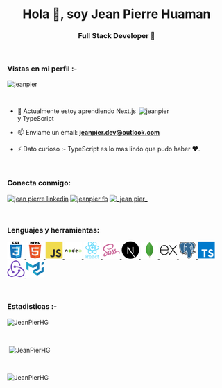 <h1 align="center">Hola 👋, soy Jean Pierre Huaman</h1>
<h3 align="center">Full Stack Developer 🌟</h3>

<br>

<p align="right"> <h3>Vistas en mi perfil :-</h3> <img src="https://komarev.com/ghpvc/?username=JeanPierHG&label=Profile%20views&color=0e75b6&style=flat"
    alt="jeanpier" /> 
  </p>

<br>

<p><img align="right" width="200px" src="https://raw.githubusercontent.com/Adam-pw/Adam-pw/main/animation_500_kxa883sd.gif" alt="jeanpier" /></p>

- 🌱 Actualmente estoy aprendiendo Next.js y TypeScript

- 📫 Enviame un email: **jeanpier.dev@outlook.com**

- ⚡ Dato curioso :- TypeScript es lo mas lindo que pudo haber ♥.

<br>

<h3 align="left">Conecta conmigo:</h3>
<p align="left">
  <a href="https://www.linkedin.com/in/jeanfullstackdev/" target="blank"><img align="center"
      src="https://raw.githubusercontent.com/rahuldkjain/github-profile-readme-generator/master/src/images/icons/Social/linked-in-alt.svg"
      alt="jean pierre linkedin" height="30" width="40" /></a>
  <a href="https://www.facebook.com/JeanxPier" target="blank"><img align="center"
      src="https://raw.githubusercontent.com/rahuldkjain/github-profile-readme-generator/master/src/images/icons/Social/facebook.svg"
      alt="jeanpier fb" height="30" width="40" /></a>
  <a href="https://www.instagram.com/_jean.pier_/" target="blank"><img align="center"
      src="https://raw.githubusercontent.com/rahuldkjain/github-profile-readme-generator/master/src/images/icons/Social/instagram.svg"
      alt="_jean.pier_" height="30" width="40" /></a>
</p>

<br>

<h3 align="left">Lenguajes y herramientas:</h3>
<p align="left">    <a href="https://www.w3schools.com/css/" target="_blank"
    rel="noreferrer"> <img
      src="https://raw.githubusercontent.com/devicons/devicon/master/icons/css3/css3-original-wordmark.svg" alt="css3"
      width="40" height="40" /> </a> <a href="https://www.w3.org/html/" target="_blank" rel="noreferrer"> <img
      src="https://raw.githubusercontent.com/devicons/devicon/master/icons/html5/html5-original-wordmark.svg"
      alt="html5" width="40" height="40" /> </a>   <a href="https://developer.mozilla.org/en-US/docs/Web/JavaScript" target="_blank"
    rel="noreferrer"> <img
      src="https://raw.githubusercontent.com/devicons/devicon/master/icons/javascript/javascript-original.svg"
      alt="javascript" width="40" height="40" /> </a>  </a> <a href="https://nodejs.org" target="_blank" rel="noreferrer"> <img
      src="https://raw.githubusercontent.com/devicons/devicon/master/icons/nodejs/nodejs-original-wordmark.svg"
      alt="nodejs" width="40" height="40" /> </a>   <a href="https://reactjs.org/" target="_blank" rel="noreferrer"> <img
      src="https://raw.githubusercontent.com/devicons/devicon/master/icons/react/react-original-wordmark.svg"
      alt="react" width="40" height="40" /> </a> <a href="https://sass-lang.com" target="_blank" rel="noreferrer"> <img
      src="https://raw.githubusercontent.com/devicons/devicon/master/icons/sass/sass-original.svg" alt="sass" width="40"
      height="40" /> </a> 
      <a href="https://nextjs.org/" target="_blank" rel="noreferrer"> <img
      src="https://raw.githubusercontent.com/devicons/devicon/master/icons/nextjs/nextjs-original.svg" alt="next" width="40"
      height="40" /> </a>
      <a href="https://www.mongodb.com/es" target="_blank" rel="noreferrer"> <img
      src="https://raw.githubusercontent.com/devicons/devicon/master/icons/mongodb/mongodb-original.svg" alt="next" width="40"
      height="40" /> </a>
      <a href="https://expressjs.com/es/" target="_blank" rel="noreferrer"> <img
      src="https://raw.githubusercontent.com/devicons/devicon/master/icons/express/express-original.svg" alt="next" width="40"
      height="40" /> </a>
      <a href="https://www.postgresql.org/" target="_blank" rel="noreferrer"> <img
      src="https://raw.githubusercontent.com/devicons/devicon/master/icons/postgresql/postgresql-original.svg" alt="next" width="40"
      height="40" /> </a>
      <a href="https://www.typescriptlang.org/" target="_blank" rel="noreferrer"> <img
      src="https://raw.githubusercontent.com/devicons/devicon/master/icons/typescript/typescript-original.svg" alt="next" width="40"
      height="40" /> </a>
      <a href="https://es.redux.js.org/" target="_blank" rel="noreferrer"> <img
      src="https://raw.githubusercontent.com/devicons/devicon/master/icons/redux/redux-original.svg" alt="next" width="40"
      height="40" /> </a>
      <a href="https://mui.com/" target="_blank" rel="noreferrer"> <img
      src="https://raw.githubusercontent.com/devicons/devicon/master/icons/materialui/materialui-original.svg" alt="next" width="40"
      height="40" /> </a>
      </p>

<br>

<h3>Estadisticas :-</h3>
<p><img align="center"
    src="https://github-readme-stats.vercel.app/api/top-langs?username=JeanPierHG&show_icons=true&locale=en&bg_color=0d1117&text_color=ffffff&layout=compact"
    alt="JeanPierHG" 
    bg_color=#808080/></p>

<br>

<p>&nbsp;<img align="center" src="https://github-readme-stats.vercel.app/api?username=JeanPierHG&show_icons=true&locale=en&bg_color=0d1117&text_color=ffffff&repo=convoychat"
    alt="JeanPierHG" /></p>

<br>

<p><img align="center" src="https://github-readme-streak-stats.herokuapp.com/?user=JeanPierHG&theme=dark&background=0d1117&date_format=M%20j%5B%2C%20Y%5D" alt="JeanPierHG" /></p>
